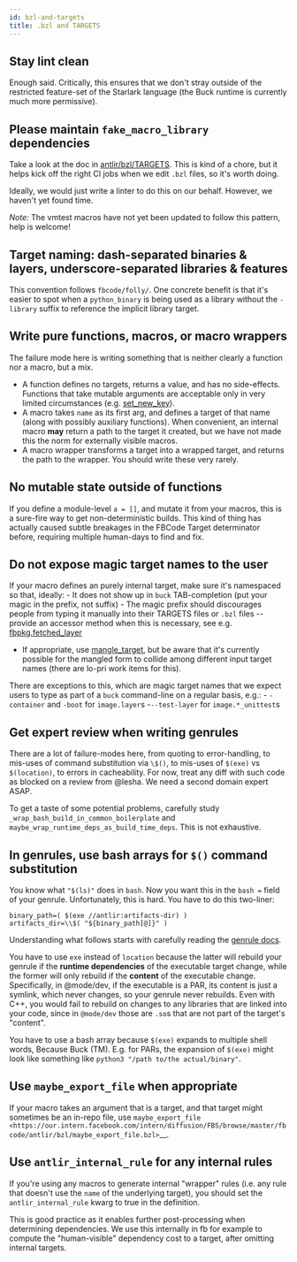 ```yaml
---
id: bzl-and-targets
title: .bzl and TARGETS
---
```


## Stay lint clean

Enough said. Critically, this ensures that we don't stray outside of the
restricted feature-set of the Starlark language (the Buck runtime is
currently much more permissive).

## Please maintain `fake_macro_library` dependencies

Take a look at the doc in
[antlir/bzl/TARGETS](https://www.internalfb.com/intern/diffusion/FBS/browse/master/fbcode/antlir/bzl/TARGETS?lines=5).
This is kind of a chore, but it helps kick off the right CI jobs when we edit
`.bzl` files, so it's worth doing.

Ideally, we would just write a linter to do this on our behalf. However,
we haven't yet found time.

*Note:* The vmtest macros have not yet been updated to follow this pattern, help
is welcome!

## Target naming: dash-separated binaries & layers, underscore-separated libraries & features

This convention follows `fbcode/folly/`. One concrete benefit is that it's
easier to spot when a `python_binary` is being used as a library without the
`-library` suffix to reference the implicit library target.

## Write pure functions, macros, or macro wrappers

The failure mode here is writing something that is neither clearly a
function nor a macro, but a mix.

-   A function defines no targets, returns a value, and has no side-effects.
    Functions that take mutable arguments are acceptable only in very limited
    circumstances (e.g.
    [set_new_key](https://our.intern.facebook.com/intern/diffusion/FBS/browse/master/fbcode/antlir/common.py?commit=73c7b3f113146faebd6133d42eaf751cd05d9a8c&lines=77-81)).
-   A macro takes `name` as its first arg, and defines a target of that name
    (along with possibly auxiliary functions). When convenient, an internal
    macro **may** return a path to the target it created, but we have not made
    this the norm for externally visible macros.
-   A macro wrapper transforms a target into a wrapped target, and returns the
    path to the wrapper. You should write these very rarely.

## No mutable state outside of functions

If you define a module-level `a = []`, and mutate it from your macros, this is a
sure-fire way to get non-deterministic builds. This kind of thing has actually
caused subtle breakages in the FBCode Target determinator before, requiring
multiple human-days to find and fix.

## Do not expose magic target names to the user

If your macro defines an purely internal target, make sure it's namespaced so
that, ideally: - It does not show up in `buck` TAB-completion (put your magic in
the prefix, not suffix) - The magic prefix should discourages people from typing
it manually into their TARGETS files or `.bzl` files -- provide an accessor
method when this is necessary, see e.g.
[fbpkg.fetched_layer](https://our.intern.facebook.com/intern/diffusion/FBS/browse/master/fbcode/antlir/fbpkg/facebook/fbpkg.bzl)
- If appropriate, use
  [mangle_target](https://our.intern.facebook.com/intern/diffusion/FBS/browse/master/fbcode/antlir/bzl/target_tagger.bzl?commit=30ea8293608c719e3dc2ccdaaa3e6a2acc234265&lines=74),
  but be aware that it's currently possible for the mangled form to collide
  among different input target names (there are lo-pri work items for this).

There are exceptions to this, which are magic target names that we expect users
to type as part of a `buck` command-line on a regular basis, e.g.: -
`-container` and `-boot` for `image.layer`s -`--test-layer` for
`image.*_unittest`s

## Get expert review when writing genrules

There are a lot of failure-modes here, from quoting to error-handling, to
mis-uses of command substitution via `\$()`, to mis-uses of `$(exe)` vs
`$(location)`, to errors in cacheability. For now, treat any diff with such code
as blocked on a review from @lesha. We need a second domain expert ASAP.

To get a taste of some potential problems, carefully study
`_wrap_bash_build_in_common_boilerplate` and
`maybe_wrap_runtime_deps_as_build_time_deps`. This is not exhaustive.

## In genrules, use bash arrays for `$()` command substitution

You know what `"$(ls)"` does in `bash`. Now you want this in the `bash =` field
of your genrule. Unfortunately, this is hard. You have to do this two-liner:

```
binary_path=( $(exe //antlir:artifacts-dir) )
artifacts_dir=\\$( "${binary_path[@]}" )
```

Understanding what follows starts with carefully reading the
[genrule docs](https://buck.build/rule/genrule.html).

You have to use `exe` instead of `location` because the latter will rebuild your
genrule if the **runtime dependencies** of the executable target change, while
the former will only rebuild if the **content** of the executable change.
Specifically, in @mode/dev, if the executable is a PAR, its content is just a
symlink, which never changes, so your genrule never rebuilds. Even with C++, you
would fail to rebuild on changes to any libraries that are linked into your
code, since in `@mode/dev` those are `.so`s that are not part of the target's
"content".

You have to use a bash array because `$(exe)` expands to multiple shell words,
Because Buck (TM). E.g. for PARs, the expansion of `$(exe)` might look like
something like `python3 "/path to/the actual/binary"`.

## Use `maybe_export_file` when appropriate

If your macro takes an argument that is a target, and that target might
sometimes be an in-repo file, use `maybe_export_file
<https://our.intern.facebook.com/intern/diffusion/FBS/browse/master/fbcode/antlir/bzl/maybe_export_file.bzl>`__.

Use ``antlir_internal_rule`` for any internal rules
-----------------------------------------------------

If you're using any macros to generate internal "wrapper" rules (i.e. any rule
that doesn't use the ``name`` of the underlying target), you should set the
``antlir_internal_rule`` kwarg to true in the definition.

This is good practice as it enables further post-processing when determining
dependencies. We use this internally in fb for example to compute the
"human-visible" dependency cost to a target, after omitting internal targets.
